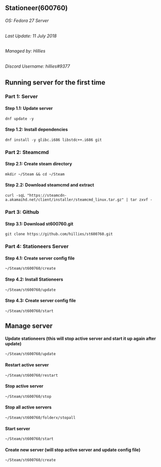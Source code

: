 ## Stationeer(600760) 
###### OS: Fedora 27 Server
###### Last Update: 11 July 2018
###### Managed by: Hillies
###### Discord Username: hillies#9377 






## Running server for the first time



### Part 1: Server

#### Step 1.1: Update server
`dnf update -y`

#### Step 1.2: Install dependencies
`dnf install -y glibc.i686 libstdc++.i686 git`



### Part 2: Steamcmd

#### Step 2.1: Create steam directory
`mkdir ~/Steam && cd ~/Steam`

#### Step 2.2: Download steamcmd and extract
`curl -sqL "https://steamcdn-a.akamaihd.net/client/installer/steamcmd_linux.tar.gz" | tar zxvf -`



### Part 3: Github

#### Step 3.1: Download st600760.git
`git clone https://github.com/hillies/st600760.git`



### Part 4: Stationeers Server

#### Step 4.1: Create server config file
`~/Steam/st600760/create`

#### Step 4.2: Install Stationeers
`~/Steam/st600760/update`

#### Step 4.3: Create server config file
`~/Steam/st600760/start`



## Manage server

#### Update stationeers (this will stop active server and start it up again after update)
`~/Steam/st600760/update`

#### Restart active server
`~/Steam/st600760/restart`

#### Stop active server
`~/Steam/st600760/stop`

#### Stop all active servers
`~/Steam/st600760/folderx/stopall`

#### Start server
`~/Steam/st600760/start`

#### Create new server (will stop active server and update config file)
`~/Steam/st600760/create`


